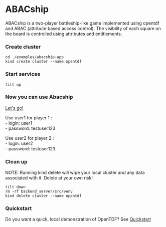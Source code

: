# ABACship
ABACship is a two-player battleship-like game implemented using opentdf and ABAC (attribute based access control). The visibility of each square on the board is controlled using attributes and entitlements. 

### Create cluster

```
cd ./examples/abacship-app
kind create cluster --name opentdf
```

### Start services

```
tilt up
```

### Now you can use Abacship
[Let's go!](http://localhost:65432/abacship/)


Use user1 for player 1 :
    </br>- login: user1
    </br>- password: testuser123

Use user2 for player 2 :
    </br>- login: user2
    </br>- password: testuser123


### Clean up

NOTE: Running kind delete will wipe your local cluster and any data associated with it. Delete at your own risk!

```shell
tilt down
rm -rf backend_server/src/venv
kind delete cluster --name opentdf
```

### Quickstart
Do you want a quick, local demonstration of OpenTDF? See [Quickstart](../../quickstart)